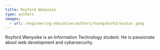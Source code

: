 ```yaml
---
title: Royford Wanyoike
type: authors
images:
  - url: /engineering-education/authors/Youngshark3/avatar.jpeg 
---
```

Royford Wanyoike is an Information Technology student. He is passionate about web development and cybersecurity. 
